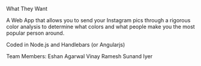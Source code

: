 What They Want

A Web App that allows you to send your Instagram pics through a rigorous color analysis
to determine what colors and what people make you the most popular person around.

Coded in Node.js and Handlebars (or Angularjs)

Team Members:
Eshan Agarwal
Vinay Ramesh
Sunand Iyer

